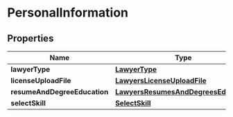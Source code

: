 # PersonalInformation

## Properties
Name | Type | Description | Notes
------------ | ------------- | ------------- | -------------
**lawyerType** | [**LawyerType**](LawyerType.md) |  |  [optional]
**licenseUploadFile** | [**LawyersLicenseUploadFile**](LawyersLicenseUploadFile.md) |  |  [optional]
**resumeAndDegreeEducation** | [**LawyersResumesAndDegreesEducation**](LawyersResumesAndDegreesEducation.md) |  |  [optional]
**selectSkill** | [**SelectSkill**](SelectSkill.md) |  |  [optional]
